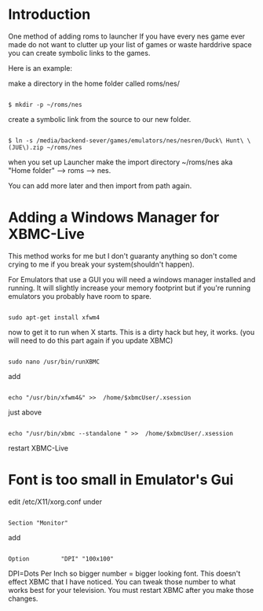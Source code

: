 # Introduction #

One method of adding roms to launcher
If you have every nes game ever made do not want to clutter up your list of games or waste harddrive space you can create symbolic links to the games.

Here is an example:


make a directory in the home folder called roms/nes/
```

$ mkdir -p ~/roms/nes
```
create a symbolic link from the source to our new folder.
```

$ ln -s /media/backend-sever/games/emulators/nes/nesren/Duck\ Hunt\ \(JUE\).zip ~/roms/nes
```
when you set up Launcher make the import directory ~/roms/nes aka "Home folder" --> roms --> nes.

You can add more later and then import from path again.

# Adding a Windows Manager for XBMC-Live #

This method works for me but I don't guaranty anything so don't come crying to me if you break your system(shouldn't happen).

For Emulators that use a GUI you will need a windows manager installed and running. It will slightly increase your memory footprint but if you're running emulators you probably have room to spare.
```

sudo apt-get install xfwm4
```
now to get it to run when X starts. This is a dirty hack but hey, it works. (you will need to do this part again if you update XBMC)
```

sudo nano /usr/bin/runXBMC
```

add
```

echo "/usr/bin/xfwm4&" >>  /home/$xbmcUser/.xsession
```
just above
```

echo "/usr/bin/xbmc --standalone " >>  /home/$xbmcUser/.xsession
```
restart XBMC-Live

# Font is too small in Emulator's Gui #
edit /etc/X11/xorg.conf
under
```

Section "Monitor"
```
add
```

Option         "DPI" "100x100"
```
DPI=Dots Per Inch so bigger number = bigger looking font. This doesn't effect XBMC that I have noticed. You can tweak those number to what works best for your television.
You must restart XBMC after you make those changes.